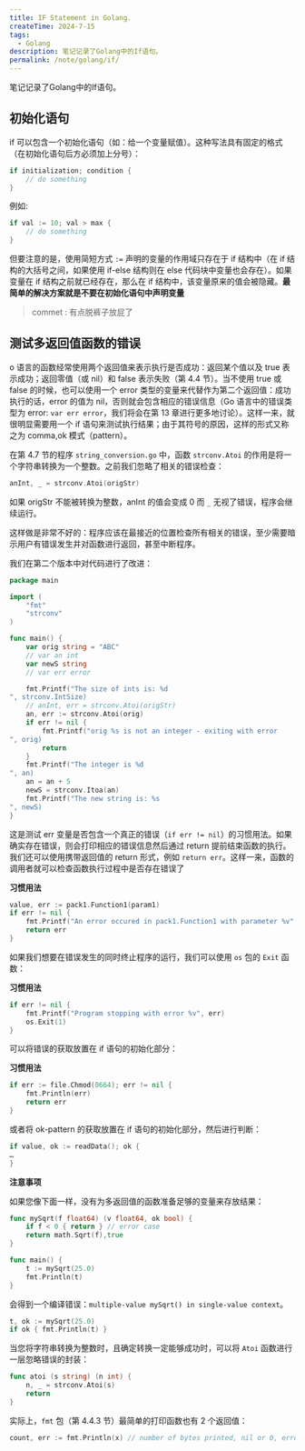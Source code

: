 ```yaml
---
title: IF Statement in Golang.
createTime: 2024-7-15
tags:
  - Golang
description: 笔记记录了Golang中的If语句。
permalink: /note/golang/if/
---
```

 笔记记录了Golang中的If语句。
<!-- more -->

## 初始化语句

if 可以包含一个初始化语句（如：给一个变量赋值）。这种写法具有固定的格式（在初始化语句后方必须加上分号）：

```go
if initialization; condition {
	// do something
}
```

例如:

```go
if val := 10; val > max {
	// do something
}
```

但要注意的是，使用简短方式 `:=` 声明的变量的作用域只存在于 if 结构中（在 if 结构的大括号之间，如果使用 if-else 结构则在 else 代码块中变量也会存在）。如果变量在 if 结构之前就已经存在，那么在 if 结构中，该变量原来的值会被隐藏。**最简单的解决方案就是不要在初始化语句中声明变量**

> commet : 有点脱裤子放屁了

## 测试多返回值函数的错误

o 语言的函数经常使用两个返回值来表示执行是否成功：返回某个值以及 true 表示成功；返回零值（或 nil）和 false 表示失败（第 4.4 节）。当不使用 true 或 false 的时候，也可以使用一个 error 类型的变量来代替作为第二个返回值：成功执行的话，error 的值为 nil，否则就会包含相应的错误信息（Go 语言中的错误类型为 error: `var err error`，我们将会在第 13 章进行更多地讨论）。这样一来，就很明显需要用一个 if 语句来测试执行结果；由于其符号的原因，这样的形式又称之为 comma,ok 模式（pattern）。

在第 4.7 节的程序 `string_conversion.go` 中，函数 `strconv.Atoi` 的作用是将一个字符串转换为一个整数。之前我们忽略了相关的错误检查：

```go
anInt, _ = strconv.Atoi(origStr)
```

如果 origStr 不能被转换为整数，anInt 的值会变成 0 而 `_` 无视了错误，程序会继续运行。

这样做是非常不好的：程序应该在最接近的位置检查所有相关的错误，至少需要暗示用户有错误发生并对函数进行返回，甚至中断程序。

我们在第二个版本中对代码进行了改进：

```go
package main

import (
	"fmt"
	"strconv"
)

func main() {
	var orig string = "ABC"
	// var an int
	var newS string
	// var err error

	fmt.Printf("The size of ints is: %d
", strconv.IntSize)	  
	// anInt, err = strconv.Atoi(origStr)
	an, err := strconv.Atoi(orig)
	if err != nil {
		fmt.Printf("orig %s is not an integer - exiting with error
", orig)
		return
	} 
	fmt.Printf("The integer is %d
", an)
	an = an + 5
	newS = strconv.Itoa(an)
	fmt.Printf("The new string is: %s
", newS)
}
```

这是测试 err 变量是否包含一个真正的错误（`if err != nil`）的习惯用法。如果确实存在错误，则会打印相应的错误信息然后通过 return 提前结束函数的执行。我们还可以使用携带返回值的 return 形式，例如 `return err`。这样一来，函数的调用者就可以检查函数执行过程中是否存在错误了

**习惯用法**

```go
value, err := pack1.Function1(param1)
if err != nil {
	fmt.Printf("An error occured in pack1.Function1 with parameter %v", param1)
	return err
}
```

如果我们想要在错误发生的同时终止程序的运行，我们可以使用 `os` 包的 `Exit` 函数：

**习惯用法**

```go
if err != nil {
	fmt.Printf("Program stopping with error %v", err)
	os.Exit(1)
}
```

可以将错误的获取放置在 if 语句的初始化部分：

**习惯用法**

```go
if err := file.Chmod(0664); err != nil {
	fmt.Println(err)
	return err
}
```

或者将 ok-pattern 的获取放置在 if 语句的初始化部分，然后进行判断：

```go
if value, ok := readData(); ok {
…
}
```

**注意事项**

如果您像下面一样，没有为多返回值的函数准备足够的变量来存放结果：

```go
func mySqrt(f float64) (v float64, ok bool) {
	if f < 0 { return } // error case
	return math.Sqrt(f),true
}

func main() {
	t := mySqrt(25.0)
	fmt.Println(t)
}
```

会得到一个编译错误：`multiple-value mySqrt() in single-value context`。

```go
t, ok := mySqrt(25.0)
if ok { fmt.Println(t) }
```

当您将字符串转换为整数时，且确定转换一定能够成功时，可以将 `Atoi` 函数进行一层忽略错误的封装：

```go
func atoi (s string) (n int) {
	n, _ = strconv.Atoi(s)
	return
}
```

实际上，`fmt` 包（第 4.4.3 节）最简单的打印函数也有 2 个返回值：

```go
count, err := fmt.Println(x) // number of bytes printed, nil or 0, error
```
